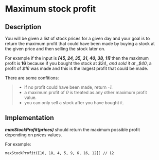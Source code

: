 # Maximum stock profit

## Description

You will be given a list of stock prices for a given day and your goal is to return the maximum profit that could have been made by buying a stock at the given price and then selling the stock later on.   
  
For example if the input is **_[45, 24, 35, 31, 40, 38, 11]_** then the maximum profit is **16** because if you bought the stock at _$24_ and sold it at _$40_, a profit of _$16_ was made and this is the largest profit that could be made.

There are some confitions:
>   - if no profit could have been made, return _-1_.
>   - a maximum profit of _0_ is treated as any other maximum profit value.
>   - you can only sell a stock after you have bought it.

## Implementation

**_maxStockProfit(prices)_** should return the maximum possible profit depending on _prices_ values.

For example:

```
maxStockProfit([10, 18, 4, 5, 9, 6, 16, 12]) // 12
```
